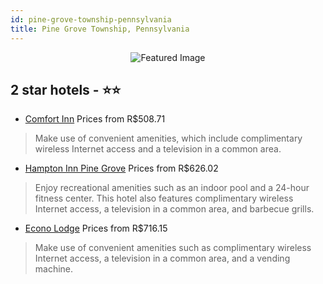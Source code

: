 ```yaml
---
id: pine-grove-township-pennsylvania
title: Pine Grove Township, Pennsylvania
---
```


<center><img src="https://i.travelapi.com/hotels/1000000/20000/12000/11996/d2c0e44d_z.jpg" alt="Featured Image" /></center>


##  2 star hotels - ⭐️⭐️

-    [Comfort Inn](https://us.hurb.com/hotels/pine-grove-township/comfort-inn-JNP-JP907732?cmp=18055) Prices from R$508.71
   > Make use of convenient amenities, which include complimentary wireless Internet access and a television in a common area.
-    [Hampton Inn Pine Grove](https://us.hurb.com/hotels/pine-grove-township/hampton-inn-pine-grove-JNP-JP083066?cmp=18055) Prices from R$626.02
   > Enjoy recreational amenities such as an indoor pool and a 24-hour fitness center. This hotel also features complimentary wireless Internet access, a television in a common area, and barbecue grills.
-    [Econo Lodge](https://us.hurb.com/hotels/pine-grove-township/econo-lodge-JNP-JP994842?cmp=18055) Prices from R$716.15
   > Make use of convenient amenities such as complimentary wireless Internet access, a television in a common area, and a vending machine.
